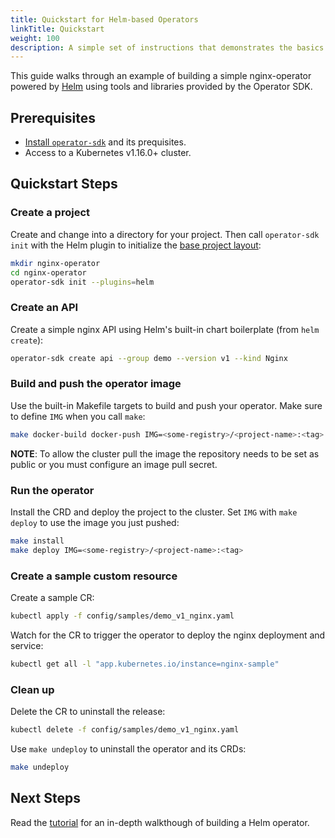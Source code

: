 ```yaml
---
title: Quickstart for Helm-based Operators
linkTitle: Quickstart
weight: 100
description: A simple set of instructions that demonstrates the basics of setting up and running a Helm-based operator.
---
```


This guide walks through an example of building a simple nginx-operator powered by [Helm][helm-official] using tools and libraries provided by the Operator SDK.

## Prerequisites

- [Install `operator-sdk`][operator_install] and its prequisites.
- Access to a Kubernetes v1.16.0+ cluster.

## Quickstart Steps

### Create a project

Create and change into a directory for your project. Then call `operator-sdk init`
with the Helm plugin to initialize the [base project layout][project_layout]:

```sh
mkdir nginx-operator
cd nginx-operator
operator-sdk init --plugins=helm
```

### Create an API

Create a simple nginx API using Helm's built-in chart boilerplate (from
`helm create`):

```sh
operator-sdk create api --group demo --version v1 --kind Nginx
```

### Build and push the operator image

Use the built-in Makefile targets to build and push your operator. Make
sure to define `IMG` when you call `make`:

```sh
make docker-build docker-push IMG=<some-registry>/<project-name>:<tag>
```

**NOTE**: To allow the cluster pull the image the repository needs to be
          set as public or you must configure an image pull secret.


### Run the operator

Install the CRD and deploy the project to the cluster. Set `IMG` with
`make deploy` to use the image you just pushed:

```sh
make install
make deploy IMG=<some-registry>/<project-name>:<tag>
```

### Create a sample custom resource

Create a sample CR:
```sh
kubectl apply -f config/samples/demo_v1_nginx.yaml
```

Watch for the CR to trigger the operator to deploy the nginx deployment
and service:
```sh
kubectl get all -l "app.kubernetes.io/instance=nginx-sample"
```

### Clean up

Delete the CR to uninstall the release:
```sh
kubectl delete -f config/samples/demo_v1_nginx.yaml
```

Use `make undeploy` to uninstall the operator and its CRDs:
```sh
make undeploy
```

## Next Steps

Read the [tutorial][tutorial] for an in-depth walkthough of building a Helm operator.

[operator_install]: /docs/installation/install-operator-sdk
[project_layout]: /docs/building-operators/helm/reference/project_layout/
[tutorial]: /docs/building-operators/helm/tutorial/
[helm-official]: https://helm.sh/docs/
